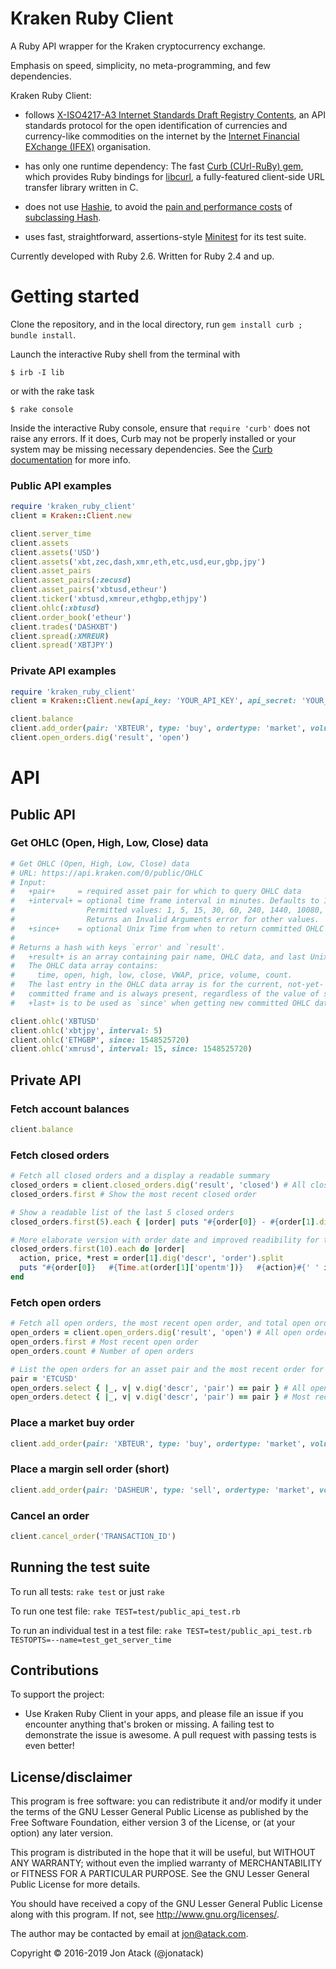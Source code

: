 # Kraken Ruby Client

A Ruby API wrapper for the Kraken cryptocurrency exchange.

Emphasis on speed, simplicity, no meta-programming, and few dependencies.

Kraken Ruby Client:

- follows
[X-ISO4217-A3 Internet Standards Draft Registry Contents](https://github.com/globalcitizen/x-iso4217-a3),
an API standards protocol for the open identification of currencies and
currency-like commodities on the internet by the
[Internet Financial EXchange (IFEX)](http://www.ifex-project.org/) organisation.

- has only one runtime dependency:
The fast [Curb (CUrl-RuBy) gem](https://github.com/taf2/curb), which provides
Ruby bindings for [libcurl](https://github.com/curl/curl), a fully-featured
client-side URL transfer library written in C.

- does not use [Hashie](https://github.com/intridea/hashie),
to avoid the [pain and performance costs](http://www.schneems.com/2014/12/15/hashie-considered-harmful.html) of [subclassing Hash](http://tenderlovemaking.com/2014/06/02/yagni-methods-are-killing-me.html).

- uses fast, straightforward, assertions-style
[Minitest](https://github.com/seattlerb/minitest) for its test suite.

Currently developed with Ruby 2.6. Written for Ruby 2.4 and up.

# Getting started

Clone the repository, and in the local directory, run `gem install curb ; bundle install`.

Launch the interactive Ruby shell from the terminal with

```
$ irb -I lib
```

or with the rake task

```
$ rake console
```

Inside the interactive Ruby console, ensure that `require 'curb'` does not raise any errors. If it does, Curb may not be properly installed or your system may be missing necessary dependencies. See the [Curb documentation](https://github.com/taf2/curb) for more info.

### Public API examples

```ruby
require 'kraken_ruby_client'
client = Kraken::Client.new

client.server_time
client.assets
client.assets('USD')
client.assets('xbt,zec,dash,xmr,eth,etc,usd,eur,gbp,jpy')
client.asset_pairs
client.asset_pairs(:zecusd)
client.asset_pairs('xbtusd,etheur')
client.ticker('xbtusd,xmreur,ethgbp,ethjpy')
client.ohlc(:xbtusd)
client.order_book('etheur')
client.trades('DASHXBT')
client.spread(:XMREUR)
client.spread('XBTJPY')
```

### Private API examples

```ruby
require 'kraken_ruby_client'
client = Kraken::Client.new(api_key: 'YOUR_API_KEY', api_secret: 'YOUR_API_SECRET')

client.balance
client.add_order(pair: 'XBTEUR', type: 'buy', ordertype: 'market', volume: 0.5)
client.open_orders.dig('result', 'open')
```


# API

## Public API

### Get OHLC (Open, High, Low, Close) data

```ruby
# Get OHLC (Open, High, Low, Close) data
# URL: https://api.kraken.com/0/public/OHLC
# Input:
#   +pair+     = required asset pair for which to query OHLC data
#   +interval+ = optional time frame interval in minutes. Defaults to 1.
#                Permitted values: 1, 5, 15, 30, 60, 240, 1440, 10080, 21600
#                Returns an Invalid Arguments error for other values.
#   +since+    = optional Unix Time from when to return committed OHLC data
#
# Returns a hash with keys `error' and `result'.
#   +result+ is an array containing pair name, OHLC data, and last Unixtime.
#   The OHLC data array contains:
#     time, open, high, low, close, VWAP, price, volume, count.
#   The last entry in the OHLC data array is for the current, not-yet-
#   committed frame and is always present, regardless of the value of since.
#   +last+ is to be used as `since' when getting new committed OHLC data.

client.ohlc('XBTUSD'
client.ohlc('xbtjpy', interval: 5)
client.ohlc('ETHGBP', since: 1548525720)
client.ohlc('xmrusd', interval: 15, since: 1548525720)
```

## Private API

### Fetch account balances

```ruby
client.balance
```

### Fetch closed orders

```ruby
# Fetch all closed orders and a display a readable summary
closed_orders = client.closed_orders.dig('result', 'closed') # All closed orders
closed_orders.first # Show the most recent closed order

# Show a readable list of the last 5 closed orders
closed_orders.first(5).each { |order| puts "#{order[0]} - #{order[1].dig('descr', 'order')}" }

# More elaborate version with order date and improved readibility for the last 10 closed orders
closed_orders.first(10).each do |order|
  action, price, *rest = order[1].dig('descr', 'order').split
  puts "#{order[0]}   #{Time.at(order[1]['opentm'])}   #{action}#{' ' if action.size == 3}  #{price[0..4]} #{rest.join(' ')}"
end
```

### Fetch open orders

```ruby
# Fetch all open orders, the most recent open order, and total open order count:
open_orders = client.open_orders.dig('result', 'open') # All open orders
open_orders.first # Most recent open order
open_orders.count # Number of open orders

# List the open orders for an asset pair and the most recent order for the pair:
pair = 'ETCUSD'
open_orders.select { |_, v| v.dig('descr', 'pair') == pair } # All open orders
open_orders.detect { |_, v| v.dig('descr', 'pair') == pair } # Most recent open order
```

### Place a market buy order

```ruby
client.add_order(pair: 'XBTEUR', type: 'buy', ordertype: 'market', volume: 0.5)
```

### Place a margin sell order (short)

```ruby
client.add_order(pair: 'DASHEUR', type: 'sell', ordertype: 'market', volume: 1, leverage: 2)
```

### Cancel an order

```ruby
client.cancel_order('TRANSACTION_ID')
```


## Running the test suite

To run all tests: `rake test` or just `rake`

To run one test file: `rake TEST=test/public_api_test.rb`

To run an individual test in a test file:
`rake TEST=test/public_api_test.rb TESTOPTS=--name=test_get_server_time`


## Contributions

To support the project:

* Use Kraken Ruby Client in your apps, and please file an issue if you
encounter anything that's broken or missing. A failing test to demonstrate
the issue is awesome. A pull request with passing tests is even better!

## License/disclaimer

This program is free software: you can redistribute it and/or modify
it under the terms of the GNU Lesser General Public License as published by
the Free Software Foundation, either version 3 of the License, or
(at your option) any later version.

This program is distributed in the hope that it will be useful,
but WITHOUT ANY WARRANTY; without even the implied warranty of
MERCHANTABILITY or FITNESS FOR A PARTICULAR PURPOSE.  See the
GNU Lesser General Public License for more details.

You should have received a copy of the GNU Lesser General Public License
along with this program.  If not, see <http://www.gnu.org/licenses/>.

The author may be contacted by email at jon@atack.com.

Copyright © 2016-2019 Jon Atack (@jonatack)
